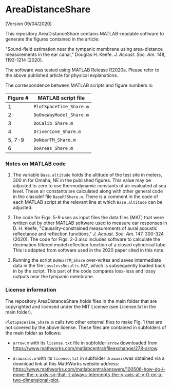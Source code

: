 # AreaDistanceShare

[Version 09/04/2020]

This repository AreaDistanceShare contains MATLAB-readable software to generate the figures contained in the article:

"Sound-field estimation near the tympanic membrane using area-distance measurements in the ear canal," Douglas H. Keefe. *J. Acoust. Soc. Am.* 148, 1193-1214 (2020).   

The software was tested using MATLAB Release R2020a. Please refer to the above published article for physical explanations.

The correspondence between MATLAB scripts and figure numbers is:  

| Figure # | MATLAB script file      |
| -------- | ----------------------- |
| 1        | `PlotSpaceTime_Share.m` |
| 2	| `DoOneWayModel_Share.m` |
| 3 | `DoCalib_Share.m` |
| 4 | `DriverCone_Share.m` |
| 5, 7-9 | `DoNearTM_Share.m` |
| 6 | `DoAreas_Share.m` |

<div style="page-break-after: always"></div>

### Notes on MATLAB code

1. The variable `Base.altitude` holds the altitude of the test site in meters, 300 m for Omaha, NE in the published figures. This value may be adjusted to zero to use thermodynamic constants of air evaluated at sea level. These air constants are calculated along with other general code in the classdef file `BaseRFShare.m`. There is a comment in the code of each MATLAB script at the relevant line at which `Base.altitude` can be adjusted.

2. The code for Figs. 5-9 uses as input files the data files (MAT) that were written out by other MATLAB software used to measure ear responses in D. H.  Keefe, "Causality-constrained measurements of aural acoustic reflectance and reflection functions,"  *J. Acoust. Soc. Am.* 147, 300-324 (2020). The code for Figs. 2-3 also includes software to calculate the decimation filtered model reflection function of a closed cylindrical tube. This is adapted from software used in the 2020 paper cited in this note.

3. Running the script `DoNearTM_Share` over-writes and saves intermediate data in the file `LosslessResults.MAT`, which is subsequently loaded back in by the script. This part of the code compares loss-less and lossy outputs near the tympanic membrane.




### License information	

The repository AreaDistanceShare holds files in the main folder that are copyrighted and licensed under the MIT License (see License.txt in the main folder).

`PlotSpaceTime_Share.m` calls two other external files to make Fig. 1 that are not covered by the above license. These files are contained in subfolders of the main folder as follows:  

- `arrow.m` with its `license.txt` file in subfolder `arrow` downloaded from https://www.mathworks.com/matlabcentral/fileexchange/278-arrow.

- `drawaxis.m` with its `license.txt` in subfolder `drawaxis`was obtained via a download link at this MathWorks website address: https://www.mathworks.com/matlabcentral/answers/100506-how-do-i-move-the-x-axis-so-that-it-always-intercepts-the-y-axis-at-y-0-on-a-two-dimensional-plot. 

  



